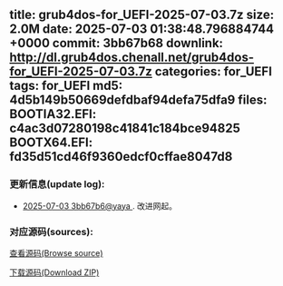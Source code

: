 title: grub4dos-for_UEFI-2025-07-03.7z
size: 2.0M
date: 2025-07-03 01:38:48.796884744 +0000
commit: 3bb67b68
downlink: http://dl.grub4dos.chenall.net/grub4dos-for_UEFI-2025-07-03.7z
categories: for_UEFI
tags: for_UEFI
md5: 4d5b149b50669defdbaf94defa75dfa9
files:
  BOOTIA32.EFI: c4ac3d07280198c41841c184bce94825
  BOOTX64.EFI: fd35d51cd46f9360edcf0cffae8047d8
---

### 更新信息(update log):
  * [2025-07-03 3bb67b6@yaya ](https://github.com/chenall/grub4dos/commit/3bb67b68c3af315744a74265a0bca234635b0bd0)     ﻿. 改进网起。


### 对应源码(sources):
  [查看源码(Browse source)](https://github.com/chenall/grub4dos/tree/3bb67b68c3af315744a74265a0bca234635b0bd0)

  [下载源码(Download ZIP)](https://github.com/chenall/grub4dos/archive/3bb67b68c3af315744a74265a0bca234635b0bd0.zip)
